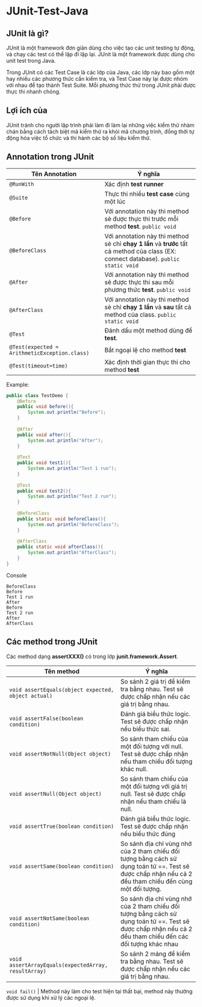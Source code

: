 # JUnit-Test-Java

## JUnit là gì?
JUnit là một framework đơn giản dùng cho việc tạo các unit testing tự động, và chạy các test có thể lặp đi lặp lại. JUnit là một framework được dùng cho unit test trong Java.

Trong JUnit có các Test Case là các lớp của Java, các lớp này bao gồm một hay nhiều các phương thức cần kiểm tra, và Test Case này lại được nhóm với nhau để tạo thành Test Suite. Mỗi phương thức thử trong JUnit phải được thực thi nhanh chóng.

## Lợi ích của 
JUnit tránh cho người lập trình phải làm đi làm lại những việc kiểm thử nhàm chán bằng cách tách biệt mã kiểm thử ra khỏi mã chương trình, đồng thời tự động hóa việc tổ chức và thi hành các bộ số liệu kiểm thử.

## Annotation trong JUnit
Tên Annotation | Ý nghĩa
------------ | -------------
```@RunWith``` | Xác định **test runner**
```@Suite``` | Thực thi nhiều **test case** cùng một lúc
```@Before``` | Với annotation này thì method sẻ được thực thi trước mỗi method **test**. ```public void```
```@BeforeClass``` | Với annotation này thì method sẻ chỉ **chạy 1 lần** và **trước** tất cả method của class (EX: connect database). ```public static void```
```@After``` | Với annotation này thì method sẽ được thực thi sau mỗi phương thức **test**. ```public void```
```@AfterClass``` | Với annotation này thì method sẻ chỉ **chạy 1 lần** và **sau** tất cả method của class. ```public static void```
```@Test``` | Đánh dấu một method dùng để **test**.
```@Test(expected = ArithmeticException.class)``` | Bắt ngoại lệ cho method **test**
```@Test(timeout=time)``` | Xác định thời gian thực thi cho method **test**

Example:
```java
public class TestDemo {
	@Before
	public void before(){
		System.out.println("Before");
	}
	
	@After
	public void after(){
		System.out.println("After");
	}
	
	@Test
	public void test1(){
		System.out.println("Test 1 run");
	}
	
	@Test
	public void test2(){
		System.out.println("Test 2 run");
	}
	
	@BeforeClass
	public static void beforeClass(){
		System.out.println("BeforeClass");
	}
	
	@AfterClass
	public static void afterClass(){
		System.out.println("AfterClass");
	}
}

```

Console
```
BeforeClass
Before
Test 1 run
After
Before
Test 2 run
After
AfterClass
```


## Các method trong JUnit
Các method dạng **assertXXX()** có trong lớp **junit.framework.Assert**.

Tên method | Ý nghĩa
------------ | -------------
```void assertEquals(object expected, object actual)``` | So sánh 2 giá trị để kiểm tra bằng nhau. Test sẽ được chấp nhận nếu các giá trị bằng nhau.
```void assertFalse(boolean condition)``` | Đánh giá biểu thức logic. Test sẽ được chấp nhận nếu biểu thức sai.
```void assertNotNull(Object object)``` | So sánh tham chiếu của một đối tượng với null. Test sẽ được chấp nhận nếu tham chiếu đối tượng khác null.
```void assertNull(Object object)``` | So sánh tham chiếu của một đối tượng với giá trị null. Test sẽ được chấp nhận nếu tham chiếu là null.
```void assertTrue(boolean condition)``` | Đánh giá biểu thức logic. Test sẽ được chấp nhận nếu biểu thức đúng
```void assertSame(boolean condition)``` | So sánh địa chỉ vùng nhớ của 2 tham chiếu đối tượng bằng cách sử dụng toán tử ==. Test sẽ được chấp nhận nếu cả 2 đều tham chiếu đến cùng một đối tượng.
```void assertNotSame(boolean condition)``` | So sánh địa chỉ vùng nhớ của 2 tham chiếu đối tượng bằng cách sử dụng toán tử ==. Test sẽ được chấp nhận nếu cả 2 đều tham chiếu đến các đối tượng khác nhau
```void assertArrayEquals(expectedArray, resultArray)``` | So sánh 2 mảng để kiểm tra bằng nhau. Test sẽ được chấp nhận nếu các giá trị bằng nhau.

```void fail()``` | Method này làm cho test hiện tại thất bại, method này thường được sử dụng khi xử lý các ngoại lệ.




